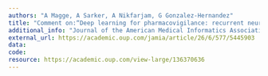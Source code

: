 ```yaml
---
authors: "A Magge, A Sarker, A Nikfarjam, G Gonzalez-Hernandez"
title: "Comment on:“Deep learning for pharmacovigilance: recurrent neural network architectures for labeling adverse drug reactions in Twitter posts”"
additional_info: "Journal of the American Medical Informatics Association. 26 (6), 577-579. [Correspondence/Letter to the Editor]"
external_url: https://academic.oup.com/jamia/article/26/6/577/5445903
data:
code:
resource: https://academic.oup.com/view-large/136370636
---
```


